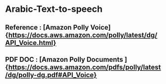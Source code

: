 # Arabic-Text-to-speech

## Reference : [Amazon Polly Voice] {https://docs.aws.amazon.com/polly/latest/dg/API_Voice.html}

## PDF DOC : [Amazon Polly Documents ]{https://docs.aws.amazon.com/pdfs/polly/latest/dg/polly-dg.pdf#API_Voice}
